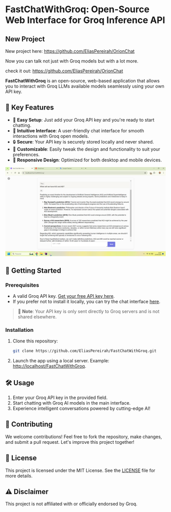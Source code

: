 # FastChatWithGroq: Open-Source Web Interface for Groq Inference API

## New Project
New project here: https://github.com/EliasPereirah/OrionChat

Now you can talk not just with Groq models but with a lot more.

check it out: https://github.com/EliasPereirah/OrionChat

**FastChatWithGroq** is an open-source, web-based application that allows you to interact with Groq LLMs available models
seamlessly using your own API key.

## 🌟 Key Features

- 🚀 **Easy Setup**: Just add your Groq API key and you're ready to start chatting.
- 💬 **Intuitive Interface**: A user-friendly chat interface for smooth interactions with Groq open models.
- 🔒 **Secure**: Your API key is securely stored locally and never shared.
- 🎨 **Customizable**: Easily tweak the design and functionality to suit your preferences.
- 📱 **Responsive Design**: Optimized for both desktop and mobile devices.

![Groq Interface Screenshot](imgs/screenshot.png)

## 🚀 Getting Started

### Prerequisites

- A valid Groq API key. [Get your free API key here](https://console.groq.com/keys).
- If you prefer not to install it locally, you can try the chat interface [here](https://eliaspereirah.github.io/FastChatWithGroq/).

> 🔐 **Note**: Your API key is only sent directly to Groq servers and is not shared elsewhere.

### Installation

1. Clone this repository:
   ```bash
   git clone https://github.com/EliasPereirah/FastChatWithGroq.git
   ```
2. Launch the app using a local server. Example: [http://localhost/FastChatWithGroq](http://localhost/FastChatWithGroq).

## 🛠️ Usage

1. Enter your Groq API key in the provided field.
2. Start chatting with Groq AI models in the main interface.
3. Experience intelligent conversations powered by cutting-edge AI!

## 🤝 Contributing

We welcome contributions! Feel free to fork the repository, make changes, and submit a pull request. Let's improve this project together!

## 📄 License

This project is licensed under the MIT License. See the [LICENSE](LICENSE) file for more details.

## ⚠️ Disclaimer

This project is not affiliated with or officially endorsed by Groq.
